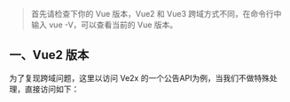 >   首先请检查下你的 Vue 版本，Vue2 和 Vue3 跨域方式不同，在命令行中输入 vue -V，可以查看当前的 Vue 版本。

## 一、Vue2 版本

为了复现跨域问题，这里以访问 Ve2x 的一个公告API为例，当我们不做特殊处理，直接访问如下：



